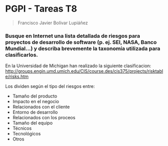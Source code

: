 # PGPI - Tareas T8

> Francisco Javier Bolívar Lupiáñez

### Busque en Internet una lista detallada de riesgos para proyectos de desarrollo de software (p. ej. SEI, NASA, Banco Mundial...) y describa brevemente la taxonomía utilizada para clasificarlos.

En la Universidad de Michigan han realizado la siguiente clasificacion: http://groups.engin.umd.umich.edu/CIS/course.des/cis375/projects/risktable/risks.htm

Los dividen según el tipo del riesgos entre:
* Tamaño del producto
* Impacto en el negocio
* Relacionados con el cliente
* Entorno de desarrollo
* Relacionados con los proceos
* Tamaño del equipo
* Técnicos
* Tecnológicos
* Otros
